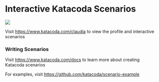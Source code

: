 # Interactive Katacoda Scenarios

[![](http://shields.katacoda.com/katacoda/claudia/count.svg)](https://www.katacoda.com/claudia "Get your profile on Katacoda.com")

Visit https://www.katacoda.com/claudia to view the profile and interactive scenarios

### Writing Scenarios
Visit https://www.katacoda.com/docs to learn more about creating Katacoda scenarios

For examples, visit https://github.com/katacoda/scenario-example

